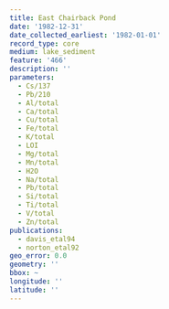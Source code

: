 ```yaml
---
title: East Chairback Pond
date: '1982-12-31'
date_collected_earliest: '1982-01-01'
record_type: core
medium: lake_sediment
feature: '466'
description: ''
parameters:
  - Cs/137
  - Pb/210
  - Al/total
  - Ca/total
  - Cu/total
  - Fe/total
  - K/total
  - LOI
  - Mg/total
  - Mn/total
  - H2O
  - Na/total
  - Pb/total
  - Si/total
  - Ti/total
  - V/total
  - Zn/total
publications:
  - davis_etal94
  - norton_etal92
geo_error: 0.0
geometry: ''
bbox: ~
longitude: ''
latitude: ''
---
```

